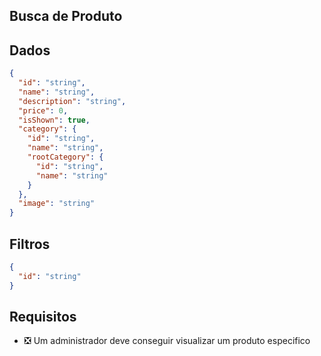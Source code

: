## Busca de Produto

## Dados

```json
{
  "id": "string",
  "name": "string",
  "description": "string",
  "price": 0,
  "isShown": true,
  "category": {
    "id": "string",
    "name": "string",
    "rootCategory": {
      "id": "string",
      "name": "string"
    }
  },
  "image": "string"
}
```

## Filtros

```json
{
  "id": "string"
}
```

## Requisitos

- ❎ Um administrador deve conseguir visualizar um produto especifico
